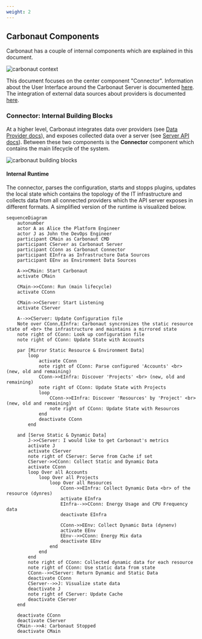 ```yaml
---
weight: 2
---
```


## **Carbonaut Components**

Carbonaut has a couple of internal components which are explained in this document.

![carbonaut context](/docs/concepts/context.drawio.png)

This document focuses on the center component "Connector". Information about the User Interface around the Carbonaut Server is documented [here](/docs/concepts/server/). The integration of external data sources about providers is documented [here](/docs/concepts/data-providers/). 

### Connector: Internal Building Blocks

At a higher level, Carbonaut integrates data over providers (see [Data Provider docs](/docs/concepts/data-providers)), and exposes collected data over a server (see [Server API docs](/docs/reference/server-api/)). Between these two components is the **Connector** component which contains the main lifecycle of the system.

![carbonaut building blocks](/docs/concepts/building-blocks.drawio.png)



#### Internal Runtime

The connector, parses the configuration, starts and stopps plugins, updates the local state which contains the topology of the IT infrastructure and collects data from all connected providers which the API server exposes in different formats. A simplified version of the runtime is visualized below.

```mermaid
sequenceDiagram
    autonumber
    actor A as Alice the Platform Engineer
    actor J as John the DevOps Engineer
    participant CMain as Carbonaut CMD
    participant CServer as Carbonaut Server
    participant CConn as Carbonaut Connector
    participant EInfra as Infrastructure Data Sources
    participant EEnv as Environment Data Sources

    A->>CMain: Start Carbonaut
    activate CMain

    CMain->>CConn: Run (main lifecycle)
    activate CConn

    CMain->>CServer: Start Listening
    activate CServer

    A-->>CServer: Update Configuration file
    Note over CConn,EInfra: Carbonaut syncronizes the static resource state of <br> the infrastructure and maintains a mirrored state
    note right of CConn: Look up configuration file
    note right of CConn: Update State with Accounts

    par [Mirror Static Resource & Environment Data]
        loop
            activate CConn
            note right of CConn: Parse configured 'Accounts' <br> (new, old and remaining)
            CConn->>EInfra: Discover 'Projects' <br> (new, old and remaining)
            note right of CConn: Update State with Projects
            loop
                CConn->>EInfra: Discover 'Resources' by 'Project' <br> (new, old and remaining)
                note right of CConn: Update State with Resources
            end
            deactivate CConn
        end

    and [Serve Static & Dynamic Data]
        J->>CServer: I would like to get Carbonaut's metrics
        activate J
        activate CServer
        note right of CServer: Serve from Cache if set
        CServer->>CConn: Collect Static and Dynamic Data
        activate CConn
        loop Over all Accounts
            loop Over all Projects
                loop Over all Resources
                    CConn->>EInfra: Collect Dynamic Data <br> of the resource (dynres)
                    activate EInfra
                    EInfra-->>CConn: Energy Usage and CPU Frequency data
                    deactivate EInfra
                    
                    CConn->>EEnv: Collect Dynamic Data (dynenv)
                    activate EEnv
                    EEnv-->>CConn: Energy Mix data
                    deactivate EEnv
                end
            end
        end
        note right of CConn: Collected dynamic data for each resource
        note right of CConn: Use static data from state
        CConn-->>CServer: Return Dynamic and Static Data
        deactivate CConn
        CServer-->>J: Visualize state data
        deactivate J
        note right of CServer: Update Cache
        deactivate CServer
    end

    deactivate CConn
    deactivate CServer
    CMain-->>A: Carbonaut Stopped
    deactivate CMain

```

